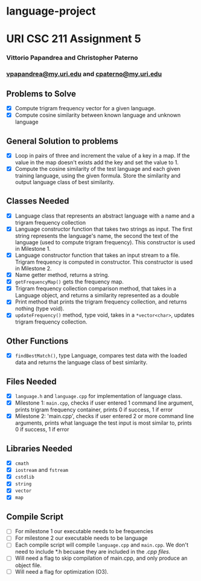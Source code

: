 # language-project
# URI CSC 211 Assignment 5
### Vittorio Papandrea and Christopher Paterno
### vpapandrea@my.uri.edu and cpaterno@my.uri.edu

## Problems to Solve
- [x] Compute trigram frequency vector for a given language.
- [x] Compute cosine similarity between known language and unknown language

## General Solution to problems
- [x] Loop in pairs of three and increment the value of a key in a map. If the value in the map doesn't exists add the key and set the value to 1.
- [x] Compute the cosine similarity of the test language and each given training language, using the given formula.
Store the similarity and output language class of best similarity.

## Classes Needed
- [x] Language class that represents an abstract language with a name and a trigram frequency collection
- [x] Language constructor function that takes two strings as input. The first string represents the language's name,
the second the text of the language (used to compute trigram frequency).
This constructor is used in Milestone 1.
- [x] Language constructor function that takes an input stream to a file. Trigram frequency is computed in constructor.
This constructor is used in Milestone 2.
- [x] Name getter method, returns a string.
- [x] `getFrequencyMap()` gets the frequency map.
- [x] Trigram frequency collection comparison method, that takes in a Language object, and returns a similarity represented as a double
- [x] Print method that prints the trigram frequency collection, and returns nothing (type void).
- [x] `updateFrequency()` method, type void, takes in a `*vector<char>`, updates trigram frequency collection.  

## Other Functions
- [x] `findBestMatch()`, type Language, compares test data with the loaded data and returns the language class of best simlarity.  

## Files Needed
- [x] `language.h` and `language.cpp` for implementation of language class.
- [x] Milestone 1: `main.cpp`, checks if user entered 1 command line argument, prints trigram frequency container,
prints 0 if success, 1 if error
- [x] Milestone 2: 'main.cpp', checks if user entered 2 or more command line arguments, prints what language the test input is most similar to,
prints 0 if success, 1 if error

## Libraries Needed
- [x] `cmath`
- [x] `iostream` and `fstream`
- [x] `cstdlib`
- [x] `string`
- [x] `vector`
- [x] `map`

## Compile Script
- [ ] For milestone 1 our executable needs to be frequencies
- [ ] For milestone 2 our executable needs to be language
- [ ] Each compile script will compile `language.cpp` and `main.cpp`. We don't need to include *.h becuase they are included in the *.cpp files.*
- [ ] Will need a flag to skip compilation of main.cpp, and only produce an object file.
- [ ] Will need a flag for optimization (O3).
